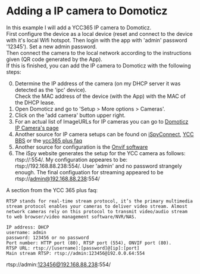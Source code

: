 # Adding a IP camera to Domoticz
In this example I will add a YCC365 IP camera to Domoticz.  
First configure the device as a local device (reset and connect to the device with it's local Wifi hotspot. Then login with the app with 'admin' password '12345'). Set a new admin password.  
Then connect the camera to the local network according to the instructions given (QR code generated by the App).  
If this is finished, you can add the IP camera to Domoticz with the following steps:

0. Determine the IP address of the camera (on my DHCP server it was detected as the 'ipc' device).   
Check the MAC address of the device (with the App) with the MAC of the DHCP lease.
1. Open Domoticz and go to 'Setup > More options > Cameras'.
2. Click on the 'add camera' button upper right.
3. For an actual list of ImageURLs for IP cameras you can go to [Domoticz IP Camera's page](https://www.domoticz.com/wiki/Hardware#IP-networkcameras)
4. Another source for IP camera setups can be found on [iSpyConnect](http://www.ispyconnect.com/sources.aspx), [YCC BBS](https://bbs.ycc365plus.com/) or the [ycc365 plus faq](https://www.ycc365plus.com/en/category/faq)
5.  Another source for configuration is the [Onvif software](https://sourceforge.net/projects/onvifdm/)
6. The iSpy website generates the setup for the YCC camera as follows: rtsp://<ip-address>:554/. My configuration appeares to be: rtsp://192.168.88.238:554/. User 'admin' and no password strangely enough.
The final configuation for streaming appeared to be rtsp://admin@192.168.88.238:554/

A section from the YCC 365 plus faq:
```
RTSP stands for real-time stream protocol, it’s the primary multimedia stream protocol enables your cameras to deliver video stream. Almost network cameras rely on this protocol to transmit video/audio stream to web browser/video management software/NVR/NAS.

IP address: DHCP
username: admin
password: 123456 or no password
Port number: HTTP port (80), RTSP port (554), ONVIF port (80).
RTSP URL: rtsp://[username]:[password]@[ip]:[port]
Main stream RTSP: rtsp://admin:123456@192.0.0.64:554
```
rtsp://admin:123456@192.168.88.238:554/